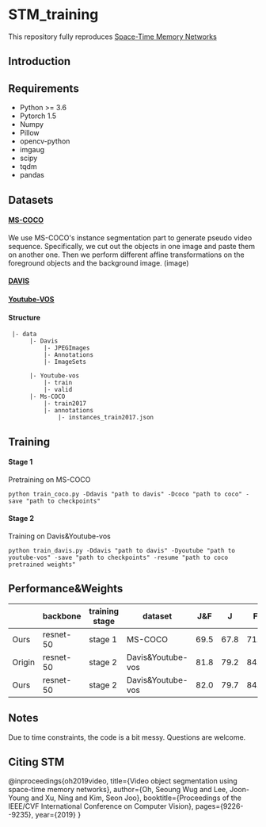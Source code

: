 # STM_training
This repository fully reproduces [Space-Time Memory Networks](https://openaccess.thecvf.com/content_ICCV_2019/html/Oh_Video_Object_Segmentation_Using_Space-Time_Memory_Networks_ICCV_2019_paper.html)

## Introduction

## Requirements
- Python >= 3.6
- Pytorch 1.5
- Numpy
- Pillow
- opencv-python
- imgaug
- scipy
- tqdm
- pandas

## Datasets

#### [MS-COCO](https://cocodataset.org/#home)
We use MS-COCO's instance segmentation part to generate pseudo video sequence. Specifically, we cut out the objects in one image and paste them on another one. Then we perform different affine transformations on the foreground objects and the background image.
(image)

#### [DAVIS](https://davischallenge.org/)

#### [Youtube-VOS](https://youtube-vos.org/)

#### Structure
```
 |- data
      |- Davis
          |- JPEGImages
          |- Annotations
          |- ImageSets
      
      |- Youtube-vos
          |- train
          |- valid
      |- Ms-COCO
          |- train2017
          |- annotations
              |- instances_train2017.json
```

## Training

#### Stage 1
Pretraining on MS-COCO
```
python train_coco.py -Ddavis "path to davis" -Dcoco "path to coco" -save "path to checkpoints"
```

#### Stage 2
Training on Davis&Youtube-vos
```
python train_davis.py -Ddavis "path to davis" -Dyoutube "path to youtube-vos" -save "path to checkpoints" -resume "path to coco pretrained weights"
```
## Performance&Weights

|  | backbone |  training stage | dataset | J&F | J |  F  | model |
| ------------- | ------------- | ------------- | ------------- | ------------- | ------------- | ------------- | ------------- |
| Ours| resnet-50 |  stage 1 | MS-COCO | 69.5 | 67.8 | 71.2 | xx |
| Origin | resnet-50 | stage 2 | Davis&Youtube-vos | 81.8 | 79.2 | 84.3 | [`link`](https://github.com/seoungwugoh/STM) |
| Ours| resnet-50 | stage 2 | Davis&Youtube-vos | 82.0 | 79.7 | 84.4 | xx |

## Notes
Due to time constraints, the code is a bit messy. Questions are welcome.

## Citing STM
@inproceedings{oh2019video,
  title={Video object segmentation using space-time memory networks},
  author={Oh, Seoung Wug and Lee, Joon-Young and Xu, Ning and Kim, Seon Joo},
  booktitle={Proceedings of the IEEE/CVF International Conference on Computer Vision},
  pages={9226--9235},
  year={2019}
}
